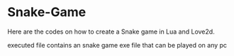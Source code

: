 # Snake-Game

Here are the codes on how to create a Snake game in Lua and Love2d.

executed file contains an snake game exe file that can be played on any pc

